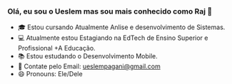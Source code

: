 ### Olá, eu sou o Ueslem mas sou mais conhecido como Raj 👋

- 🎓 Estou cursando Atualmente Anlise e desenvolvimento de Sistemas.
- 💻 Atualmente estou Estagiando na EdTech de Ensino Superior e Profissional +A Educação.
- 📚 Estou estudando o Desenvolvimento Mobile.
- 💬 Contate pelo Email: ueslempagani@gmail.com
- 😄 Pronouns: Ele/Dele
